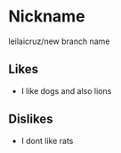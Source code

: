 # Nickname
leilaicruz/new branch name


## Likes
* I like dogs and also lions


## Dislikes
* I dont like rats
